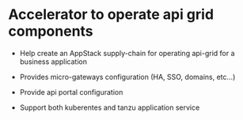 # Accelerator to operate api grid components

* Help create an AppStack supply-chain for operating api-grid for a business application

* Provides micro-gateways configuration (HA, SSO, domains, etc...)

* Provide api portal configuration

* Support both kuberentes and tanzu application service
